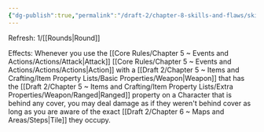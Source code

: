 ```yaml
---
{"dg-publish":true,"permalink":"/draft-2/chapter-8-skills-and-flaws/skill-list/intelect/rank-2/trick-shot/"}
---
```


Refresh: 1/[[Rounds\|Round]]

Effects:
Whenever you use the [[Core Rules/Chapter 5 ~ Events and Actions/Actions/Attack\|Attack]] [[Core Rules/Chapter 5 ~ Events and Actions/Actions/Actions\|Action]] with a [[Draft 2/Chapter 5 ~ Items and Crafting/Item Property Lists/Basic Properties/Weapon\|Weapon]] that has the [[Draft 2/Chapter 5 ~ Items and Crafting/Item Property Lists/Extra Properties/Weapon/Ranged\|Ranged]] property on a Character that is behind any cover, you may deal damage as if they weren't behind cover as long as you are aware of the exact [[Draft 2/Chapter 6 ~ Maps and Areas/Steps\|Tile]] they occupy.